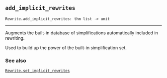 ## `add_implicit_rewrites`

``` hol4
Rewrite.add_implicit_rewrites: thm list -> unit
```

------------------------------------------------------------------------

Augments the built-in database of simplifications automatically included
in rewriting.

Used to build up the power of the built-in simplification set.

### See also

[`Rewrite.set_implicit_rewrites`](#Rewrite.set_implicit_rewrites)
